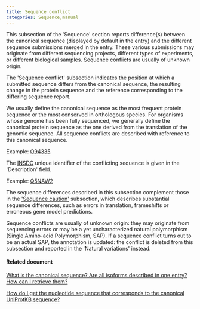 ```yaml
---
title: Sequence conflict
categories: Sequence,manual
---
```


This subsection of the 'Sequence' section reports difference(s) between the canonical sequence (displayed by default in the entry) and the different sequence submissions merged in the entry. These various submissions may originate from different sequencing projects, different types of experiments, or different biological samples. Sequence conflicts are usually of unknown origin.

The 'Sequence conflict' subsection indicates the position at which a submitted sequence differs from the canonical sequence, the resulting change in the protein sequence and the reference corresponding to the differing sequence report.

We usually define the canonical sequence as the most frequent protein sequence or the most conserved in orthologous species. For organisms whose genome has been fully sequenced, we generally define the canonical protein sequence as the one derived from the translation of the genomic sequence. All sequence conflicts are described with reference to this canonical sequence.

Example: [O94335](http://www.uniprot.org/uniprot/O94335#sequences)

The [INSDC](http://www.insdc.org/) unique identifier of the conflicting sequence is given in the 'Description' field.

Example: [Q5NAW2](http://www.uniprot.org/uniprot/Q5NAW2#sequences)

The sequence differences described in this subsection complement those in the ['Sequence caution'](http://www.uniprot.org/manual/sequence_caution) subsection, which describes substantial sequence differences, such as errors in translation, frameshifts or erroneous gene model predictions.

Sequence conflicts are usually of unknown origin: they may originate from sequencing errors or may be a yet uncharacterized natural polymorphism (Single Amino-acid Polymorphism, SAP). If a sequence conflict turns out to be an actual SAP, the annotation is updated: the conflict is deleted from this subsection and reported in the 'Natural variations' instead.

#### Related document

[What is the canonical sequence? Are all isoforms described in one entry? How can I retrieve them?](http://www.uniprot.org/faq/30)

[How do I get the nucleotide sequence that corresponds to the canonical UniProtKB sequence?](http://www.uniprot.org/faq/35)